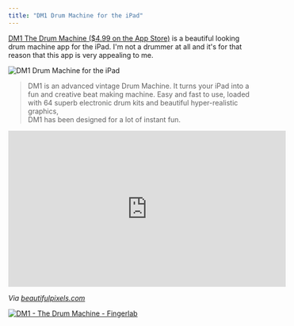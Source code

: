 ```yaml
---
title: "DM1 Drum Machine for the iPad"
---
```

<p><a href="http://click.linksynergy.com/fs-bin/stat?id=6PFrOqNV4B8&offerid=146261&type=3&subid=0&tmpid=1826&RD_PARM1=http%253A%252F%252Fitunes.apple.com%252Fca%252Fapp%252Fdm1-the-drum-machine%252Fid431573951%253Fmt%253D8%2526uo%253D4%2526partnerId%253D30" target="itunes_store">DM1 The Drum Machine ($4.99 on the App Store)</a> is a beautiful looking drum machine app for the iPad. I'm not a drummer at all and it's for that reason that this app is very appealing to me.</p>
<p><img src="https://chrisenns.com/wp-content/uploads/2012/05/IMG_2343-filtered.jpg" alt="DM1 Drum Machine for the iPad" title="DM1 Drum Machine for the iPad" class="aligncenter size-full wp-image-20455" /></p>
<blockquote><p>
  DM1 is an advanced vintage Drum Machine. It turns your iPad into a fun and creative beat making machine. Easy and fast to use, loaded with 64 superb electronic drum kits and beautiful hyper-realistic graphics,<br />
  DM1 has been designed for a lot of instant fun.
</p></blockquote>
<p><iframe width="560" height="315" src="http://www.youtube.com/embed/oH81SM3dl8k" frameborder="0" allowfullscreen></iframe></p>
<p><em>Via <a href="http://beautifulpixels.com/ipad/dm1-making-sick-beats-never-looked-better/">beautifulpixels.com</a></em></p>
<p><a href="http://click.linksynergy.com/fs-bin/stat?id=6PFrOqNV4B8&offerid=146261&type=3&subid=0&tmpid=1826&RD_PARM1=http%253A%252F%252Fitunes.apple.com%252Fca%252Fapp%252Fdm1-the-drum-machine%252Fid431573951%253Fmt%253D8%2526uo%253D4%2526partnerId%253D30" target="itunes_store"><img src="http://r.mzstatic.com/images/web/linkmaker/badge_appstore-lrg.gif" alt="DM1 - The Drum Machine - Fingerlab" style="border: 0;"/></a></p>
